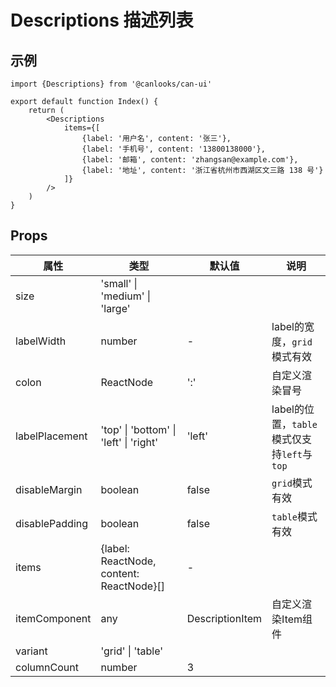 # Descriptions 描述列表

## 示例

```tsx
import {Descriptions} from '@canlooks/can-ui'

export default function Index() {
    return (
        <Descriptions
            items={[
                {label: '用户名', content: '张三'},
                {label: '手机号', content: '13800138000'},
                {label: '邮箱', content: 'zhangsan@example.com'},
                {label: '地址', content: '浙江省杭州市西湖区文三路 138 号'}
            ]}
        />
    )
}
```

## Props

| 属性             | 类型                                                             | 默认值             | 说明                                |
|----------------|----------------------------------------------------------------|-----------------|-----------------------------------|
| size           | 'small' \| 'medium' \| 'large'                                 |                 |                                   |
| labelWidth     | number                                                         | -               | label的宽度，`grid`模式有效               |
| colon          | ReactNode                                                      | ':'             | 自定义渲染冒号                           |
| labelPlacement | 'top'                         \| 'bottom' \| 'left' \| 'right' | 'left'          | label的位置，`table`模式仅支持`left`与`top` |
| disableMargin  | boolean                                                        | false           | `grid`模式有效                        |
| disablePadding | boolean                                                        | false           | `table`模式有效                       |
| items          | {label: ReactNode, content: ReactNode}[]                       | -               |                                   |
| itemComponent  | any                                                            | DescriptionItem | 自定义渲染Item组件                       |
| variant        | 'grid' \| 'table'                                              |                 |                                   |
| columnCount    | number                                                         | 3               |                                   |
